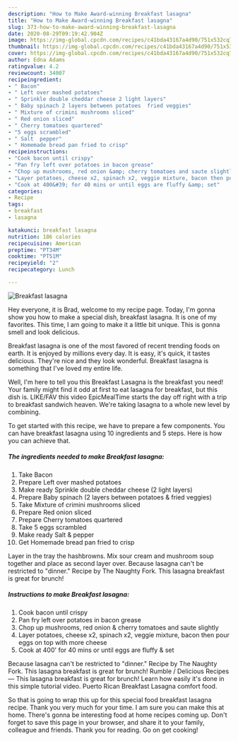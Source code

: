 ```yaml
---
description: "How to Make Award-winning Breakfast lasagna"
title: "How to Make Award-winning Breakfast lasagna"
slug: 373-how-to-make-award-winning-breakfast-lasagna
date: 2020-08-29T09:19:42.904Z
image: https://img-global.cpcdn.com/recipes/c41bda43167a4d90/751x532cq70/breakfast-lasagna-recipe-main-photo.jpg
thumbnail: https://img-global.cpcdn.com/recipes/c41bda43167a4d90/751x532cq70/breakfast-lasagna-recipe-main-photo.jpg
cover: https://img-global.cpcdn.com/recipes/c41bda43167a4d90/751x532cq70/breakfast-lasagna-recipe-main-photo.jpg
author: Edna Adams
ratingvalue: 4.2
reviewcount: 34007
recipeingredient:
- " Bacon"
- " Left over mashed potatoes"
- " Sprinkle double cheddar cheese 2 light layers"
- " Baby spinach 2 layers between potatoes  fried veggies"
- " Mixture of crimini mushrooms sliced"
- " Red onion sliced"
- " Cherry tomatoes quartered"
- "5 eggs scrambled"
- " Salt  pepper"
- " Homemade bread pan fried to crisp"
recipeinstructions:
- "Cook bacon until crispy"
- "Pan fry left over potatoes in bacon grease"
- "Chop up mushrooms, red onion &amp; cherry tomatoes and saute slightly"
- "Layer potatoes, cheese x2, spinach x2, veggie mixture, bacon then pour eggs on top with more cheese"
- "Cook at 400&#39; for 40 mins or until eggs are fluffy &amp; set"
categories:
- Recipe
tags:
- breakfast
- lasagna

katakunci: breakfast lasagna 
nutrition: 186 calories
recipecuisine: American
preptime: "PT34M"
cooktime: "PT51M"
recipeyield: "2"
recipecategory: Lunch

---
```



![Breakfast lasagna](https://img-global.cpcdn.com/recipes/c41bda43167a4d90/751x532cq70/breakfast-lasagna-recipe-main-photo.jpg)

Hey everyone, it is Brad, welcome to my recipe page. Today, I'm gonna show you how to make a special dish, breakfast lasagna. It is one of my favorites. This time, I am going to make it a little bit unique. This is gonna smell and look delicious.

Breakfast lasagna is one of the most favored of recent trending foods on earth. It is enjoyed by millions every day. It is easy, it's quick, it tastes delicious. They're nice and they look wonderful. Breakfast lasagna is something that I've loved my entire life.

Well, I&#39;m here to tell you this Breakfast Lasagna is the breakfast you need! Your family might find it odd at first to eat lasagna for breakfast, but this dish is. LIKE/FAV this video EpicMealTime starts the day off right with a trip to breakfast sandwich heaven. We&#39;re taking lasagna to a whole new level by combining.


To get started with this recipe, we have to prepare a few components. You can have breakfast lasagna using 10 ingredients and 5 steps. Here is how you can achieve that.

<!--inarticleads1-->

##### The ingredients needed to make Breakfast lasagna:

1. Take  Bacon
1. Prepare  Left over mashed potatoes
1. Make ready  Sprinkle double cheddar cheese (2 light layers)
1. Prepare  Baby spinach (2 layers between potatoes &amp; fried veggies)
1. Take  Mixture of crimini mushrooms sliced
1. Prepare  Red onion sliced
1. Prepare  Cherry tomatoes quartered
1. Take 5 eggs scrambled
1. Make ready  Salt &amp; pepper
1. Get  Homemade bread pan fried to crisp


Layer in the tray the hashbrowns. Mix sour cream and mushroom soup together and place as second layer over. Because lasagna can&#39;t be restricted to &#34;dinner.&#34; Recipe by The Naughty Fork. This lasagna breakfast is great for brunch! 

<!--inarticleads2-->

##### Instructions to make Breakfast lasagna:

1. Cook bacon until crispy
1. Pan fry left over potatoes in bacon grease
1. Chop up mushrooms, red onion &amp; cherry tomatoes and saute slightly
1. Layer potatoes, cheese x2, spinach x2, veggie mixture, bacon then pour eggs on top with more cheese
1. Cook at 400&#39; for 40 mins or until eggs are fluffy &amp; set


Because lasagna can&#39;t be restricted to &#34;dinner.&#34; Recipe by The Naughty Fork. This lasagna breakfast is great for brunch! Rumble / Delicious Recipes — This lasagna breakfast is great for brunch! Learn how easily it&#39;s done in this simple tutorial video. Puerto Rican Breakfast Lasagna comfort food. 

So that is going to wrap this up for this special food breakfast lasagna recipe. Thank you very much for your time. I am sure you can make this at home. There's gonna be interesting food at home recipes coming up. Don't forget to save this page in your browser, and share it to your family, colleague and friends. Thank you for reading. Go on get cooking!
